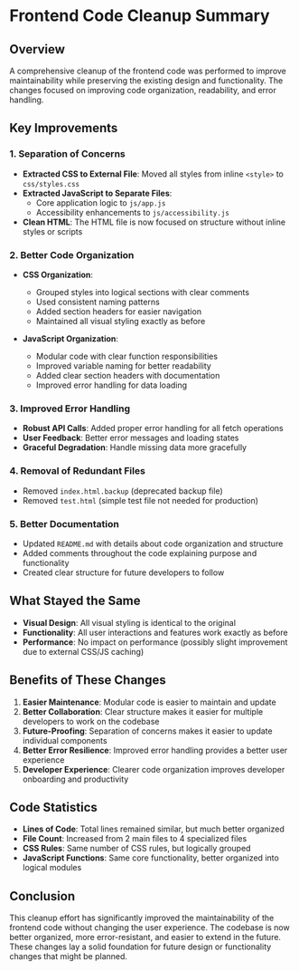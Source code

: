 # Frontend Code Cleanup Summary

## Overview

A comprehensive cleanup of the frontend code was performed to improve maintainability while preserving the existing design and functionality. The changes focused on improving code organization, readability, and error handling.

## Key Improvements

### 1. Separation of Concerns

- **Extracted CSS to External File**: Moved all styles from inline `<style>` to `css/styles.css`
- **Extracted JavaScript to Separate Files**:
  - Core application logic to `js/app.js`
  - Accessibility enhancements to `js/accessibility.js`
- **Clean HTML**: The HTML file is now focused on structure without inline styles or scripts

### 2. Better Code Organization

- **CSS Organization**:
  - Grouped styles into logical sections with clear comments
  - Used consistent naming patterns
  - Added section headers for easier navigation
  - Maintained all visual styling exactly as before

- **JavaScript Organization**:
  - Modular code with clear function responsibilities
  - Improved variable naming for better readability
  - Added clear section headers with documentation
  - Improved error handling for data loading

### 3. Improved Error Handling

- **Robust API Calls**: Added proper error handling for all fetch operations
- **User Feedback**: Better error messages and loading states
- **Graceful Degradation**: Handle missing data more gracefully

### 4. Removal of Redundant Files

- Removed `index.html.backup` (deprecated backup file)
- Removed `test.html` (simple test file not needed for production)

### 5. Better Documentation

- Updated `README.md` with details about code organization and structure
- Added comments throughout the code explaining purpose and functionality
- Created clear structure for future developers to follow

## What Stayed the Same

- **Visual Design**: All visual styling is identical to the original
- **Functionality**: All user interactions and features work exactly as before
- **Performance**: No impact on performance (possibly slight improvement due to external CSS/JS caching)

## Benefits of These Changes

1. **Easier Maintenance**: Modular code is easier to maintain and update
2. **Better Collaboration**: Clear structure makes it easier for multiple developers to work on the codebase
3. **Future-Proofing**: Separation of concerns makes it easier to update individual components
4. **Better Error Resilience**: Improved error handling provides a better user experience
5. **Developer Experience**: Clearer code organization improves developer onboarding and productivity

## Code Statistics

- **Lines of Code**: Total lines remained similar, but much better organized
- **File Count**: Increased from 2 main files to 4 specialized files
- **CSS Rules**: Same number of CSS rules, but logically grouped
- **JavaScript Functions**: Same core functionality, better organized into logical modules

## Conclusion

This cleanup effort has significantly improved the maintainability of the frontend code without changing the user experience. The codebase is now better organized, more error-resistant, and easier to extend in the future. These changes lay a solid foundation for future design or functionality changes that might be planned.